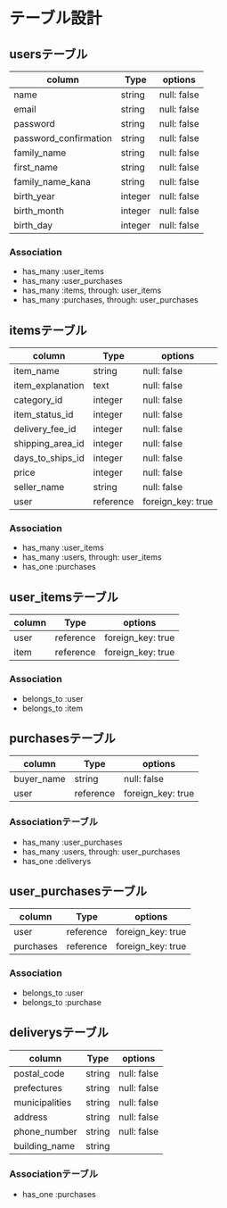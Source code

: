# テーブル設計

## usersテーブル

|column               |Type   |options    |
|---------------------|-------|-----------|
|name                 |string |null: false|
|email                |string |null: false|
|password             |string |null: false|
|password_confirmation|string |null: false|
|family_name          |string |null: false|
|first_name           |string |null: false|
|family_name_kana     |string |null: false|
|birth_year           |integer|null: false|
|birth_month          |integer|null: false|
|birth_day            |integer|null: false|
### Association

- has_many :user_items
- has_many :user_purchases
- has_many :items, through: user_items
- has_many :purchases, through: user_purchases

## itemsテーブル

|column          |Type     |options          |
|----------------|---------|-----------------|
|item_name       |string   |null: false      |
|item_explanation|text     |null: false      |
|category_id     |integer  |null: false      |
|item_status_id  |integer  |null: false      |
|delivery_fee_id |integer  |null: false      |
|shipping_area_id|integer  |null: false      |
|days_to_ships_id|integer  |null: false      |
|price           |integer  |null: false      |
|seller_name     |string   |null: false      |
|user            |reference|foreign_key: true|

### Association

- has_many :user_items
- has_many :users, through: user_items
- has_one :purchases

## user_itemsテーブル

|column|Type     |options          |
|------|---------|-----------------|
|user  |reference|foreign_key: true|
|item  |reference|foreign_key: true|

### Association

- belongs_to :user
- belongs_to :item

## purchasesテーブル

|column    |Type     |options          |
|----------|---------|-----------------|
|buyer_name|string   |null: false      |
|user      |reference|foreign_key: true|

### Associationテーブル

- has_many :user_purchases
- has_many :users, through: user_purchases
- has_one :deliverys

## user_purchasesテーブル

|column   |Type     |options          |
|---------|---------|-----------------|
|user     |reference|foreign_key: true|
|purchases|reference|foreign_key: true|

### Association

- belongs_to :user
- belongs_to :purchase

## deliverysテーブル

|column        |Type   |options    |
|--------------|-------|-----------|
|postal_code   |string |null: false|
|prefectures   |string |null: false|
|municipalities|string |null: false|
|address       |string |null: false|
|phone_number  |string |null: false|
|building_name |string |           |

### Associationテーブル

- has_one :purchases